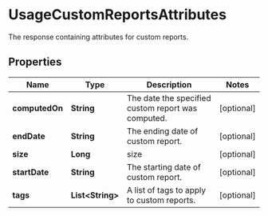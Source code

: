 

# UsageCustomReportsAttributes

The response containing attributes for custom reports.
## Properties

Name | Type | Description | Notes
------------ | ------------- | ------------- | -------------
**computedOn** | **String** | The date the specified custom report was computed. |  [optional]
**endDate** | **String** | The ending date of custom report. |  [optional]
**size** | **Long** | size |  [optional]
**startDate** | **String** | The starting date of custom report. |  [optional]
**tags** | **List&lt;String&gt;** | A list of tags to apply to custom reports. |  [optional]




